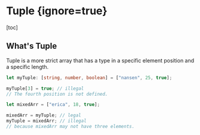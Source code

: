 # Tuple {ignore=true}

[toc]

## What's Tuple

Tuple is a more strict array that has a type in a specific element position and a specific length.

```ts
let myTuple: [string, number, boolean] = ["nansen", 25, true];

myTuple[3] = true; // illegal
// The fourth position is not defined.

let mixedArr = ["erica", 18, true];

mixedArr = myTuple; // legal
myTuple = mixedArr; // illegal
// because mixedArr may not have three elements.
```
